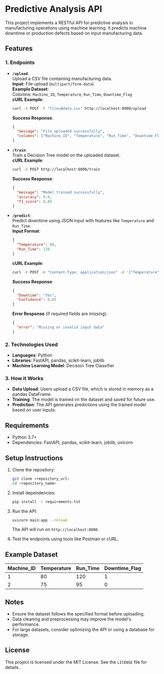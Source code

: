# Predictive Analysis API

This project implements a RESTful API for predictive analysis in manufacturing operations using machine learning. It predicts machine downtime or production defects based on input manufacturing data.

## Features

### 1. Endpoints
- **`/upload`**:  
  Upload a CSV file containing manufacturing data.  
  **Input**: File upload (`multipart/form-data`)  
  **Example Dataset**:  
  Columns: `Machine_ID`, `Temperature`, `Run_Time`, `Downtime_Flag`  
  **cURL Example**:  
  ```bash
  curl -X POST -F "file=@data.csv" http://localhost:8000/upload
  ```
  **Success Response**:
  ```json
  {
    "message": "File uploaded successfully",
    "columns": ["Machine_ID", "Temperature", "Run_Time", "Downtime_Flag"]
  }
  ```

- **`/train`**:  
  Train a Decision Tree model on the uploaded dataset.  
  **cURL Example**:  
  ```bash
  curl -X POST http://localhost:8000/train
  ```
  **Success Response**:
  ```json
  {
    "message": "Model trained successfully",
    "accuracy": 0.9,
    "f1_score": 0.89
  }
  ```

- **`/predict`**:  
  Predict downtime using JSON input with features like `Temperature` and `Run_Time`.  
  **Input Format**:  
  ```json
  {
    "Temperature": 80,
    "Run_Time": 120
  }
  ```
  **cURL Example**:  
  ```bash
  curl -X POST -H "Content-Type: application/json" -d '{"Temperature": 80, "Run_Time": 120}' http://localhost:8000/predict
  ```
  **Success Response**:
  ```json
  {
    "Downtime": "Yes",
    "Confidence": 0.85
  }
  ```
  **Error Response** (if required fields are missing):
  ```json
  {
    "error": "Missing or invalid input data"
  }
  ```

### 2. Technologies Used
- **Languages**: Python
- **Libraries**: FastAPI, pandas, scikit-learn, joblib
- **Machine Learning Model**: Decision Tree Classifier

### 3. How it Works
- **Data Upload**: Users upload a CSV file, which is stored in memory as a pandas DataFrame.
- **Training**: The model is trained on the dataset and saved for future use.
- **Prediction**: The API generates predictions using the trained model based on user inputs.

## Requirements

- Python 3.7+
- Dependencies: FastAPI, pandas, scikit-learn, joblib, uvicorn

## Setup Instructions

1. Clone the repository:
   ```bash
   git clone <repository_url>
   cd <repository_name>
   ```
2. Install dependencies:
   ```bash
   pip install -r requirements.txt
   ```
3. Run the API:
   ```bash
   uvicorn main:app --reload
   ```
   The API will run on `http://localhost:8000`.

4. Test the endpoints using tools like Postman or cURL.

## Example Dataset

| Machine_ID | Temperature | Run_Time | Downtime_Flag |
|------------|-------------|----------|---------------|
| 1          | 80          | 120      | 1             |
| 2          | 75          | 95       | 0             |

## Notes

- Ensure the dataset follows the specified format before uploading.
- Data cleaning and preprocessing may improve the model's performance.
- For large datasets, consider optimizing the API or using a database for storage.

## License

This project is licensed under the MIT License. See the `LICENSE` file for details.
